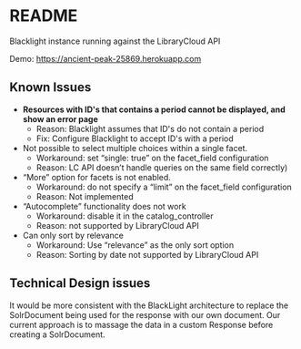 # README

Blacklight instance running against the LibraryCloud API

Demo: https://ancient-peak-25869.herokuapp.com

## Known Issues

* **Resources with ID's that contains a period cannot be displayed, and show an error page**
    * Reason: Blacklight assumes that ID's do not contain a period
    * Fix: Configure Blacklight to accept ID's with a period
* Not possible to select multiple choices within a single facet.
    * Workaround: set “single: true” on the facet_field configuration
    * Reason: LC API doesn’t handle queries on the same field correctly)
* “More” option for facets is not enabled.
    * Workaround: do not specify a “limit” on the facet_field configuration
    * Reason: Not implemented
* “Autocomplete” functionality does not work
    * Workaround: disable it in the catalog_controller
    * Reason: not supported by LibraryCloud API
* Can only sort by relevance
    * Workaround: Use “relevance” as the only sort option
    * Reason: Sorting by date not supported by LibraryCloud API
    
## Technical Design issues

It would be more consistent with the BlackLight architecture to replace the SolrDocument being used for the response with our own document. Our current approach is to massage the data in a custom Response before creating a SolrDocument. 